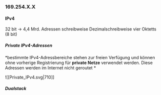 ### 169.254.X.X
#### IPv4
32 bit -> 4,4 Mrd. Adressen
schreibweise Dezimalschreibweise vier Oktetts (8 bit)


##### Private IPv4-Adressen
*bestimmte IPv4-Adressbereiche stehen zur freien Verfügung und können ohne vorherige Registrierung für **private Netze** verwendet werden.
Diese Adressen werden im Internet nicht geroutet *

![[Private_IPv4.svg|710]]

##### Dualstack
